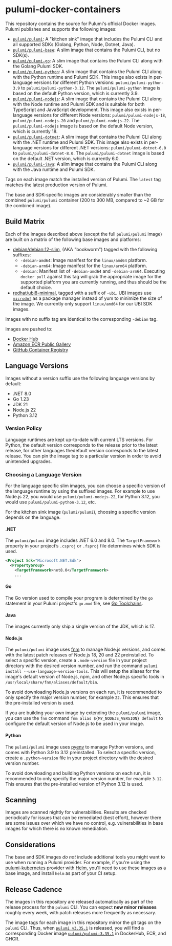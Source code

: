 # pulumi-docker-containers

This repository contains the source for Pulumi's official Docker images.  Pulumi publishes and supports the following images:

- [`pulumi/pulumi`](https://hub.docker.com/r/pulumi/pulumi): A "kitchen sink" image that includes the Pulumi CLI and all supported SDKs (Golang, Python, Node, Dotnet, Java).
- [`pulumi/pulumi-base`](https://hub.docker.com/r/pulumi/pulumi-base): A slim image that contains the Pulumi CLI, but no SDK(s).
- [`pulumi/pulumi-go`](https://hub.docker.com/r/pulumi/pulumi-go): A slim image that contains the Pulumi CLI along with the Golang Pulumi SDK.
- [`pulumi/pulumi-python`](https://hub.docker.com/r/pulumi/pulumi-python): A slim image that contains the Pulumi CLI along with the Python runtime and Pulumi SDK. This image also exists in per-language versions for different Python versions: `pulumi/pulumi-python-3.9` to `pulumi/pulumi-python-3.12`. The `pulumi/pulumi-python` image is based on the default Python version, which is currently 3.9.
- [`pulumi/pulumi-nodejs`](https://hub.docker.com/r/pulumi/pulumi-nodejs): A slim image that contains the Pulumi CLI along with the Node runtime and Pulumi SDK and is suitable for both TypeScript and JavaScript development. This image also exists in per-language versions for different Node versions: `pulumi/pulumi-nodejs-18`, `pulumi/pulumi-nodejs-20` and `pulumi/pulumi-nodejs-22`. The `pulumi/pulumi-nodejs` image is based on the default Node version, which is currently 18.
- [`pulumi/pulumi-dotnet`](https://hub.docker.com/r/pulumi/pulumi-dotnet): A slim image that contains the Pulumi CLI along with the .NET runtime and Pulumi SDK. This image also exists in per-language versions for different .NET versions: `pulumi/pulumi-dotnet-6.0` to `pulumi/pulumi-dotnet-8.0`. The `pulumi/pulumi-dotnet` image is based on the default .NET version, which is currently 6.0.
- [`pulumi/pulumi-java`](https://hub.docker.com/r/pulumi/pulumi-java): A slim image that contains the Pulumi CLI along with the Java runtime and Pulumi SDK.

Tags on each image match the installed version of Pulumi.  The `latest` tag matches the latest production version of Pulumi.

The base and SDK-specific images are considerably smaller than the combined `pulumi/pulumi` container (200 to 300 MB, compared to ~2 GB for the combined image).

## Build Matrix

Each of the images described above (except the full `pulumi/pulumi` image) are built on a matrix of the following base images and platforms:

- [debian/debian:12-slim](https://github.com/debuerreotype/docker-debian-artifacts/blob/d99a48edaa18ad2bbb260c388b274c8c093f2d32/bullseye/slim/Dockerfile), (AKA "bookworm") tagged with the following suffixes:
  - `-debian-amd64`: Image manifest for the `linux/amd64` platform.
  - `-debian-arm64`: Image manifest for the `linux/arm64` platform.
  - `-debian`:  Manifest list of `-debian-amd64` and `-debian-arm64`.  Executing `docker pull` against this tag will grab the appropriate image for the supported platform you are currently running, and thus should be the default choice.
- [redhat/ubi8-minimal](https://hub.docker.com/r/redhat/ubi8-minimal), tagged with a suffix of `-ubi`.  UBI images use [`microdnf`](https://github.com/rpm-software-management/microdnf) as a package manager instead of yum to minimize the size of the image.  We currently only support `linux/amd64` for our UBI SDK images.

Images with no suffix tag are identical to the corresponding `-debian` tag.

Images are pushed to:

* [Docker Hub](https://hub.docker.com/u/pulumi)
* [Amazon ECR Public Gallery](https://gallery.ecr.aws/pulumi/)
* [GitHub Container Registry](https://github.com/orgs/pulumi/packages)

## Language Versions

Images without a version suffix use the following language versions by default:

 - .NET 8.0
 - Go 1.23
 - JDK 21
 - Node.js 22
 - Python 3.12

### Version Policy

Language runtimes are kept up-to-date with current LTS versions. For Python, the default version corresponds to the release prior to the latest release, for other languages thedefault version corresponds to the latest release. You can pin the image tag to a particular version in order to avoid unintended upgrades.

### Choosing a Language Version

For the language specific slim images, you can choose a specific version of the language runtime by using the suffixed images. For example to use Node.js 22, you would use `pulumi/pulumi-nodejs-22`, for Python 3.12, you would use `pulumi/pulumi-python-3.12`, etc.

For the kitchen sink image (`pulumi/pulumi`), choosing a specific version depends on the language.

#### .NET

The `pulumi/pulumi` image includes .NET 6.0 and 8.0. The `TargetFramework` property in your project’s `.csproj` or `.fsproj` file determines which SDK is used.

```xml
﻿<Project Sdk="Microsoft.NET.Sdk">
  <PropertyGroup>
    <TargetFramework>net8.0</TargetFramework>
    ...
```

#### Go

The Go version used to compile your program is determined by the `go` statement in your Pulumi project's `go.mod` file, see [Go Toolchains](https://go.dev/doc/toolchain).

#### Java

The images currently only ship a single version of the JDK, which is 17.

#### Node.js

The `pulumi/pulumi` image uses [fnm](https://github.com/Schniz/fnm) to manage Node.js versions, and comes with the latest patch releases of Node.js 18, 20 and 22 preinstalled. To select a specific version, create a `.node-version` file in your project directory with the desired version number, and run the command `pulumi install --use-language-version-tools`. This will setup the aliases for the image's default version of Node.js, npm, and other Node.js specific tools in `/usr/local/share/fnm/aliases/default/bin`.

To avoid downloading Node.js versions on each run, it is recommended to only specify the major version number, for example `22`. This ensures that the pre-installed version is used.

If you are building your own image by extending the `pulumi/pulumi` image, you can use the `fnm` command `fnm alias ${MY_NODEJS_VERSION} default` to configure the default version of Node.js to be used in your image.

#### Python

The `pulumi/pulumi` image uses [pyenv](https://github.com/pyenv/pyenv) to manage Python versions, and comes with Python 3.9 to 3.12 preinstalled. To select a specific version, create a `.python-version` file in your project directory with the desired version number.

To avoid downloading and building Python versions on each run, it is recommended to only specify the major version number, for example `3.12`. This ensures that the pre-installed version of Python 3.12 is used.

## Scanning

Images are scanned nightly for vulnerabilities.  Results are checked periodically for issues that can be remediated (best effort), however there are some issues over which we have no control, e.g. vulnerabilities in base images for which there is no known remediation.

## Considerations

The base and SDK images _do not_ include additional tools you might want to use when running a Pulumi provider. For example, if you're using the [pulumi-kubernetes](https://github.com/pulumi/pulumi-kubernetes) provider with [Helm](https://helm.sh/), you'll need to use these images as a base image, and install `helm` as part of your CI setup.

## Release Cadence

The images in this repository are released automatically as part of the release process for the `pulumi` CLI. You can expect **new minor releases** roughly every week, with patch releases more frequently as necessary.

The image tags for each image in this repository mirror the git tags on the `pulumi` CLI. Thus, when [`pulumi v3.35.1`](https://github.com/pulumi/pulumi/releases) is released, you will find a corresponding Docker image [`pulumi/pulumi:3.35.1`](https://hub.docker.com/r/pulumi/pulumi) in DockerHub, ECR, and GHCR.
